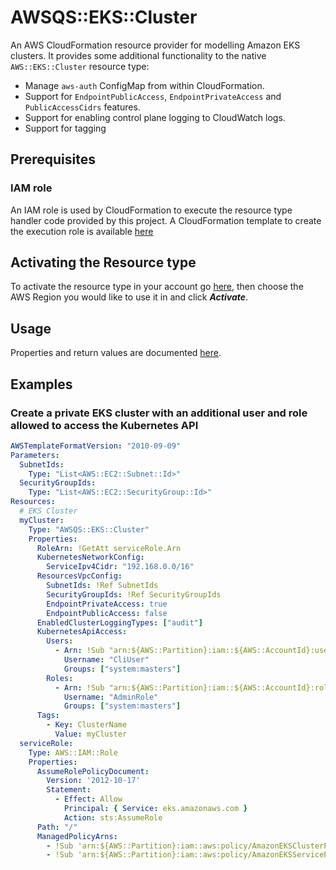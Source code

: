 # AWSQS::EKS::Cluster

An AWS CloudFormation resource provider for modelling Amazon EKS clusters. 
It provides some additional functionality to the native `AWS::EKS::Cluster` resource type:

* Manage `aws-auth` ConfigMap from within CloudFormation.
* Support for `EndpointPublicAccess`, `EndpointPrivateAccess` and 
`PublicAccessCidrs` features.
* Support for enabling control plane logging to CloudWatch logs.   
* Support for tagging

## Prerequisites

### IAM role
An IAM role is used by CloudFormation to execute the resource type handler code provided by this project. A CloudFormation template to create the execution role is available [here](https://github.com/aws-quickstart/quickstart-amazon-eks-cluster-resource-provider/blob/main/execution-role.template.yaml) 

## Activating the Resource type
To activate the resource type in your account go [here](https://console.aws.amazon.com/cloudformation/home?region=us-east-1#/registry/public-extensions/details/schema?arn=arn:aws:cloudformation:us-east-1::type/resource/408988dff9e863704bcc72e7e13f8d645cee8311/AWSQS-EKS-Cluster), then choose the AWS Region you would like to use it in and click ***Activate***. 

## Usage
Properties and return values are documented [here](https://github.com/aws-quickstart/quickstart-amazon-eks-cluster-resource-provider/blob/main/docs/README.md).

## Examples

### Create a private EKS cluster with an additional user and role allowed to access the Kubernetes API
```yaml
AWSTemplateFormatVersion: "2010-09-09"
Parameters:
  SubnetIds:
    Type: "List<AWS::EC2::Subnet::Id>"
  SecurityGroupIds:
    Type: "List<AWS::EC2::SecurityGroup::Id>"
Resources:
  # EKS Cluster
  myCluster:
    Type: "AWSQS::EKS::Cluster"
    Properties:
      RoleArn: !GetAtt serviceRole.Arn
      KubernetesNetworkConfig:
        ServiceIpv4Cidr: "192.168.0.0/16"
      ResourcesVpcConfig:
        SubnetIds: !Ref SubnetIds
        SecurityGroupIds: !Ref SecurityGroupIds
        EndpointPrivateAccess: true
        EndpointPublicAccess: false
      EnabledClusterLoggingTypes: ["audit"]
      KubernetesApiAccess:
        Users:
          - Arn: !Sub "arn:${AWS::Partition}:iam::${AWS::AccountId}:user/my-user"
            Username: "CliUser"
            Groups: ["system:masters"]
        Roles:
          - Arn: !Sub "arn:${AWS::Partition}:iam::${AWS::AccountId}:role/my-role"
            Username: "AdminRole"
            Groups: ["system:masters"]
      Tags:
        - Key: ClusterName
          Value: myCluster
  serviceRole:
    Type: AWS::IAM::Role
    Properties:
      AssumeRolePolicyDocument:
        Version: '2012-10-17'
        Statement:
          - Effect: Allow
            Principal: { Service: eks.amazonaws.com }
            Action: sts:AssumeRole
      Path: "/"
      ManagedPolicyArns:
        - !Sub 'arn:${AWS::Partition}:iam::aws:policy/AmazonEKSClusterPolicy'
        - !Sub 'arn:${AWS::Partition}:iam::aws:policy/AmazonEKSServicePolicy'
```

